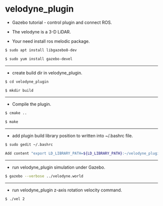 # velodyne_plugin
- Gazebo tutorial - control plugin and connect ROS.

- The velodyne is a 3-D LiDAR.

- Your need install ros melodic package.

``` bash
$ sudo apt install libgazebo8-dev
```

``` bash
$ sudo yum install gazebo-devel
```

------

- create build dir in velodyne_plugin.

``` bash
$ cd velodyne_plugin
```

``` bash
$ mkdir build
```

------

- Compile the plugin.

``` bash
$ cmake ..
```

``` bash
$ make
```

------

- add plugin build library position to written into ~/.bashrc file.

``` bash
$ sudo gedit ~/.bashrc
```

``` bash
Add content "export LD_LIBRARY_PATH=${LD_LIBRARY_PATH}:~/velodyne_plugin/build" into ~/.bashrc file.
```

------

- run velodyne_plugin simulation under Gazebo.

``` bash
$ gazebo --verbose ../velodyne.world
```

------

- run velodyne_plugin z-axis rotation velocity command.

``` bash
$ ./vel 2
```
